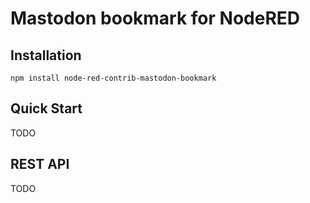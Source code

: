 # Mastodon bookmark for NodeRED

## Installation

`npm install node-red-contrib-mastodon-bookmark`

## Quick Start

TODO

## REST API

TODO

